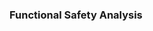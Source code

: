 ### Functional Safety Analysis

<!--stackedit_data:
eyJoaXN0b3J5IjpbLTE1NTQxNDk2MTYsMzkwOTgxNjE1XX0=
-->